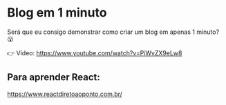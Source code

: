 # Blog em 1 minuto

Será que eu consigo demonstrar como criar um blog em apenas 1 minuto? 😮

👉 Vídeo: https://www.youtube.com/watch?v=PiWvZX9eLw8

## Para aprender React:

https://www.reactdiretoaoponto.com.br/
